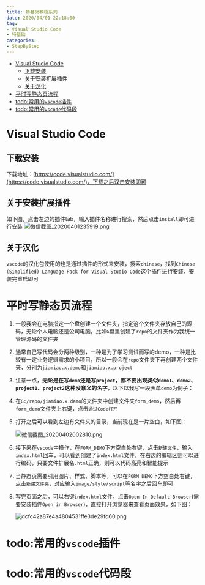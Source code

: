 ```yaml
---
title: 特基础教程系列
date: 2020/04/01 22:18:00
tag:
- Visual Studio Code
- 特基础
categories:
- StepByStep
---
```



- [Visual Studio Code](#visual-studio-code)
  - [下载安装](#%e4%b8%8b%e8%bd%bd%e5%ae%89%e8%a3%85)
  - [关于安装扩展插件](#%e5%85%b3%e4%ba%8e%e5%ae%89%e8%a3%85%e6%89%a9%e5%b1%95%e6%8f%92%e4%bb%b6)
  - [关于汉化](#%e5%85%b3%e4%ba%8e%e6%b1%89%e5%8c%96)
- [平时写静态页流程](#%e5%b9%b3%e6%97%b6%e5%86%99%e9%9d%99%e6%80%81%e9%a1%b5%e6%b5%81%e7%a8%8b)
- [todo:常用的`vscode`插件](#todo%e5%b8%b8%e7%94%a8%e7%9a%84vscode%e6%8f%92%e4%bb%b6)
- [todo:常用的`vscode`代码段](#todo%e5%b8%b8%e7%94%a8%e7%9a%84vscode%e4%bb%a3%e7%a0%81%e6%ae%b5)

# Visual Studio Code
## 下载安装
下载地址：[https://code.visualstudio.com/](https://code.visualstudio.com/)，下载之后双击安装即可
## 关于安装扩展插件
如下图，点击左边的插件tab，输入插件名称进行搜索，然后点击`install`即可进行安装
![微信截图_20200401235919.png](https://i.loli.net/2020/04/01/ONqmZth8iAbfECX.png)
## 关于汉化
`vscode`的汉化包使用的也是通过插件的形式来安装，搜索`chinese`，找到`Chinese (Simplified) Language Pack for Visual Studio Code`这个插件进行安装，安装完重启即可

# 平时写静态页流程
1. 一般我会在电脑指定一个盘创建一个文件夹，指定这个文件夹存放自己的源码，无论个人电脑还是公司电脑，比如`G`盘里创建了`repo`的文件夹作为我统一管理源码的文件夹
2. 通常自己写代码会分两种级别，一种是为了学习测试而写的demo，一种是比较有一定业务逻辑需求的小项目，所以一般会在`repo`文件夹下再创建两个文件夹，分别为`jiamiao.x.demo`和`jiamiao.x.project`
3. 注意一点，**无论是在写`demo`还是写`project`，都不要出现类似`demo1`、`demo2`、`project1`、`project2`这种没意义的名字**，以下以我写一段表单`demo`为例子：
4. 在`G:/repo/jiamiao.x.demo`的文件夹中创建文件夹`form_demo`，然后再`form_demo`文件夹上右键，点击`通过Code打开`
5. 打开之后可以看到左边有文件夹的目录，当前现在是一片空白，如下图：
   
   ![微信截图_20200402002810.png](https://i.loli.net/2020/04/02/TjLXCdGEiIoOxSR.png)
6. 接下来在`vscode`中操作，在`FORM_DEMO`下方空白处右键，点击`新建文件`，输入`index.html`回车，可以看到创建了`index.html`文件，在右边的编辑区则可以进行编码，只要文件扩展名`.html`正确，则可以代码高亮和智能提示
7. 当静态页需要引用图片、样式、脚本等，可以在`FORM_DEMO`下方空白处右键，点击`新建文件夹`，对应输入`image/style/script`等名字之后回车即可
8. 写完页面之后，可以右键`index.html`文件，点击`Open In Default Browser`(需要安装插件`Open in Browser`)，直接打开浏览器来查看页面效果，如下图：
   
   ![dcfc42a87e4a4804531ffe3de29fd60.png](https://i.loli.net/2020/04/02/kaPc2qStsbyi3DI.png)

# todo:常用的`vscode`插件
# todo:常用的`vscode`代码段